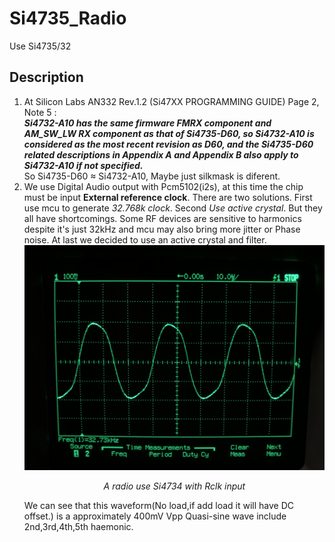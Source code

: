 # Si4735_Radio
Use Si4735/32 <br> 
## Description

1. At Silicon Labs AN332 Rev.1.2 (Si47XX PROGRAMMING GUIDE) Page 2, Note 5 :<br> 
***Si4732-A10 has the same firmware FMRX component and AM_SW_LW RX component as that of Si4735-D60, so
Si4732-A10 is considered as the most recent revision as D60, and the Si4735-D60 related descriptions in Appendix A
and Appendix B also apply to Si4732-A10 if not specified.***<br> 
So Si4735-D60 ≈ Si4732-A10, Maybe just silkmask is diferent.
2. We use Digital Audio output with Pcm5102(i2s), at this time the chip must be input **External reference clock**. There are two solutions. First use mcu to generate *32.768k clock*. Second *Use active crystal*. But they all have shortcomings. Some RF devices are sensitive to harmonics despite it's just 32kHz and mcu may also bring more jitter or Phase noise. At last we decided to use an active crystal and filter.<br> 
![A radio use Si4734 with Rclk input](https://raw.githubusercontent.com/huhu6608/Si4735_Radio/master/asserts/si4734.JPG)
*<p align="center">A radio use Si4734 with Rclk input</p>*
We can see that this waveform(No load,if add load it will have DC offset.) is a approximately 400mV Vpp Quasi-sine wave include 2nd,3rd,4th,5th haemonic.
